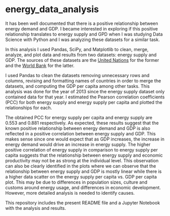 # energy_data_analysis
It has been well documented that there is a positive relationship between energy demand and GDP. I became interested in exploring if this positive relationship translates to energy supply and GPD when I was studying Data Science with Python and I was analyzing these datasets for a similar task.

In this analysis I used Pandas, SciPy, and Matplotlib to clean, merge, analyze, and plot data and results from two datasets: energy supply and GDP. The sources of these datasets are the [United Nations](https://unstats.un.org/unsd/energystats/data/) for the former and the [World Bank](https://data.worldbank.org/) for the latter.

I used Pandas to clean the datasets removing unnecessary rows and columns, revising and formatting names of countries in order to merge the datasets, and computing the GDP per capita among other tasks. This analysis was done for the year of 2013 since the energy supply dataset only contained data for that year. I estimated the Pearson correlation coefficients (PCC) for both energy supply and energy supply per capita and plotted the relationships for each.

The obtained PCC for energy supply per capita and energy supply are 0.553 and 0.881 respectively. As expected, these results suggest that the known positive relationship between energy demand and GDP is also reflected in a positive correlation between energy supply and GDP. This makes sense since one would expect that as GDP increases, the increase in energy demand would drive an increase in energy supply. The higher positive correlation of energy supply in comparison to energy supply per capita suggests that the relationship between energy supply and economic productivity may not be as strong at the individual level. This observation can also be clearly identified in the plots where we can observe that the relationship between energy supply and GDP is mostly linear while there is a higher data scatter on the energy supply per capita vs. GDP per capita plot. This may be due to differences in population sizes, culture and customs around energy usage, and differences in economic development. However, more detailed analysis is needed to identify causes.

This repository includes the present README file and a Jupyter Notebook with the analysis and results.
